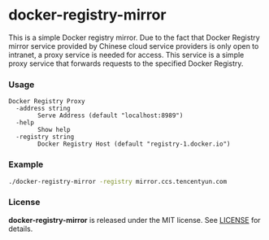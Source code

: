 # docker-registry-mirror

This is a simple Docker registry mirror. Due to the fact that Docker Registry mirror service provided by Chinese cloud service providers is only open to intranet, a proxy service is needed for access. This service is a simple proxy service that forwards requests to the specified Docker Registry.

### Usage
```
Docker Registry Proxy 
  -address string
        Serve Address (default "localhost:8989")
  -help
        Show help
  -registry string
        Docker Registry Host (default "registry-1.docker.io")
```

### Example
```bash
./docker-registry-mirror -registry mirror.ccs.tencentyun.com
```

### License

**docker-registry-mirror** is released under the MIT license. See [LICENSE](LICENSE) for details.